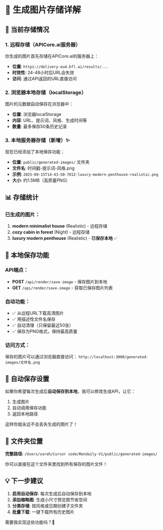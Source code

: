 # 📂 生成图片存储详解

## 🎯 当前存储情况

### 1. **远程存储（APICore.ai服务器）**
你生成的图片首先存储在APICore.ai的服务器上：
- **位置**: `https://delivery-eu4.bfl.ai/results/...`
- **时效性**: 24-48小时后URL会失效
- **访问**: 通过API返回的URL直接访问

### 2. **浏览器本地存储（localStorage）**
图片的元数据自动保存在浏览器中：
- **位置**: 浏览器localStorage
- **内容**: URL、提示词、风格、生成时间等
- **数量**: 最多保存50条历史记录

### 3. **本地服务器存储（新增）**✨
现在已经添加了本地保存功能：
- **位置**: `public/generated-images/` 文件夹
- **文件名**: 时间戳-提示词-风格.png
- **示例**: `2025-09-15T14-43-50-701Z-luxury-modern-penthouse-realistic.png`
- **大小**: 约1.5MB（高质量PNG）

## 📊 存储统计

### 已生成的图片：
1. **modern minimalist house** (Realistic) - 远程存储
2. **cozy cabin in forest** (Night) - 远程存储
3. **luxury modern penthouse** (Realistic) - **已保存本地** ✅

## 🔧 本地保存功能

### API端点：
- **POST** `/api/render/save-image` - 保存图片到本地
- **GET** `/api/render/save-image` - 获取已保存图片列表

### 自动功能：
- ✅ 从远程URL下载高清图片
- ✅ 用描述性文件名保存
- ✅ 自动清理（只保留最近50张）
- ✅ 保存为PNG格式，保持最高质量

### 访问方式：
保存的图片可以通过浏览器直接访问：
`http://localhost:3000/generated-images/文件名.png`

## 🔄 自动保存设置

如果你希望每次生成后**自动保存到本地**，我可以修改生成API，让它：
1. 生成图片
2. 自动调用保存功能
3. 返回本地路径

这样你就永远不会丢失生成的图片了！

## 📁 文件夹位置

**完整路径**: `/Users/sarah/Cursor code/Rendaily-V1/public/generated-images/`

你可以直接在这个文件夹里找到所有保存的图片文件！

## 💡 下一步建议

1. **启用自动保存**: 每次生成后自动保存到本地
2. **添加缩略图**: 生成小尺寸预览图节省空间
3. **分类存储**: 按风格或日期创建子文件夹
4. **批量下载**: 一键下载所有历史图片

需要我实现这些功能吗？🚀